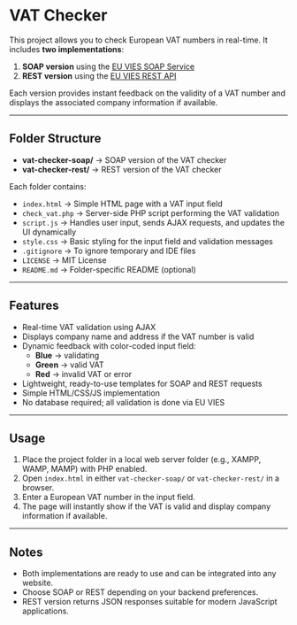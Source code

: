 # VAT Checker

This project allows you to check European VAT numbers in real-time. It includes **two implementations**:

1. **SOAP version** using the [EU VIES SOAP Service](http://ec.europa.eu/taxation_customs/vies/checkVatService.wsdl)  
2. **REST version** using the [EU VIES REST API](https://ec.europa.eu/taxation_customs/vies/rest-api/check-vat-number)  

Each version provides instant feedback on the validity of a VAT number and displays the associated company information if available.

---

## Folder Structure

- **vat-checker-soap/** → SOAP version of the VAT checker
- **vat-checker-rest/** → REST version of the VAT checker

Each folder contains:

- `index.html` → Simple HTML page with a VAT input field  
- `check_vat.php` → Server-side PHP script performing the VAT validation  
- `script.js` → Handles user input, sends AJAX requests, and updates the UI dynamically  
- `style.css` → Basic styling for the input field and validation messages  
- `.gitignore` → To ignore temporary and IDE files  
- `LICENSE` → MIT License  
- `README.md` → Folder-specific README (optional)

---

## Features

- Real-time VAT validation using AJAX
- Displays company name and address if the VAT number is valid
- Dynamic feedback with color-coded input field:
  - **Blue** → validating
  - **Green** → valid VAT
  - **Red** → invalid VAT or error
- Lightweight, ready-to-use templates for SOAP and REST requests
- Simple HTML/CSS/JS implementation
- No database required; all validation is done via EU VIES

---

## Usage

1. Place the project folder in a local web server folder (e.g., XAMPP, WAMP, MAMP) with PHP enabled.
2. Open `index.html` in either `vat-checker-soap/` or `vat-checker-rest/` in a browser.
3. Enter a European VAT number in the input field.
4. The page will instantly show if the VAT is valid and display company information if available.

---

## Notes

- Both implementations are ready to use and can be integrated into any website.
- Choose SOAP or REST depending on your backend preferences.
- REST version returns JSON responses suitable for modern JavaScript applications.
